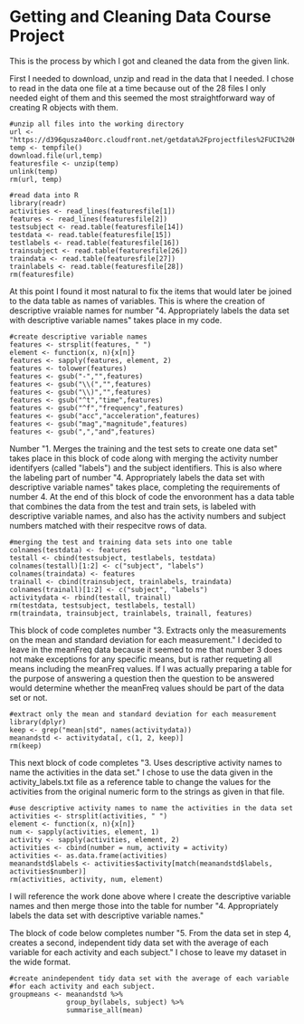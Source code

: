 # Getting and Cleaning Data Course Project

This is the process by which I got and cleaned the data from the given link.

First I needed to download, unzip and read in the data that I needed.  I chose to read in the data one file at a time because out of the 28 files I only needed eight of them and this seemed the most straightforward way of creating R objects with them.   

```
#unzip all files into the working directory
url <- "https://d396qusza40orc.cloudfront.net/getdata%2Fprojectfiles%2FUCI%20HAR%20Dataset.zip"
temp <- tempfile()
download.file(url,temp)
featuresfile <- unzip(temp)
unlink(temp)
rm(url, temp)

#read data into R
library(readr)
activities <- read_lines(featuresfile[1])
features <- read_lines(featuresfile[2])
testsubject <- read.table(featuresfile[14])
testdata <- read.table(featuresfile[15])
testlabels <- read.table(featuresfile[16])
trainsubject <- read.table(featuresfile[26])
traindata <- read.table(featuresfile[27])
trainlabels <- read.table(featuresfile[28])
rm(featuresfile)
```

At this point I found it most natural to fix the items that would later be joined to the data table as names of variables.  This is where the creation of descriptive vraiable names for number "4. Appropriately labels the data set with descriptive variable names" takes place in my code.   

```
#create descriptive variable names
features <- strsplit(features, " ")
element <- function(x, n){x[n]}
features <- sapply(features, element, 2)
features <- tolower(features)
features <- gsub("-","",features)
features <- gsub("\\(","",features)
features <- gsub("\\)","",features)
features <- gsub("^t","time",features)
features <- gsub("^f","frequency",features)
features <- gsub("acc","acceleration",features)
features <- gsub("mag","magnitude",features)
features <- gsub(",","and",features)
```

Number "1. Merges the training and the test sets to create one data set" takes place in this block of code along with merging the activity number identifyers (called "labels") and the subject identifiers.  This is also where the labeling part of number "4. Appropriately labels the data set with descriptive variable names" takes place, completing the requirements of number 4.  At the end of this block of code the envoronment has a data table that combines the data from the test and train sets, is labeled with descriptive variable names, and also has the activity numbers and subject numbers matched with their respecitve rows of data.    

```
#merging the test and training data sets into one table
colnames(testdata) <- features
testall <- cbind(testsubject, testlabels, testdata)
colnames(testall)[1:2] <- c("subject", "labels")
colnames(traindata) <- features
trainall <- cbind(trainsubject, trainlabels, traindata)
colnames(trainall)[1:2] <- c("subject", "labels")
activitydata <- rbind(testall, trainall)
rm(testdata, testsubject, testlabels, testall)
rm(traindata, trainsubject, trainlabels, trainall, features)
```   

This block of code completes number "3. Extracts only the measurements on the mean and standard deviation for each measurement."  I decided to leave in the meanFreq data because it seemed to me that number 3 does not make exceptions for any specific means, but is rather requeting all means including the meanFreq values.  If I was actually preparing a table for the purpose of answering a question then the question to be answered would determine whether the meanFreq values should be part of the data set or not.   

```
#extract only the mean and standard deviation for each measurement
library(dplyr)
keep <- grep("mean|std", names(activitydata))
meanandstd <- activitydata[, c(1, 2, keep)]
rm(keep)
```

This next block of code completes "3. Uses descriptive activity names to name the activities in the data set."  I chose to use the data given in the activity_labels.txt file as a reference table to change the values for the activities from the original numeric form to the strings as given in that file.   

```
#use descriptive activity names to name the activities in the data set
activities <- strsplit(activities, " ")
element <- function(x, n){x[n]}
num <- sapply(activities, element, 1)
activity <- sapply(activities, element, 2)
activities <- cbind(number = num, activity = activity)
activities <- as.data.frame(activities)
meanandstd$labels <- activities$activity[match(meanandstd$labels, activities$number)]
rm(activities, activity, num, element)
```

I will reference the work done above where I create the descriptive variable names and then merge those into the table for number "4. Appropriately labels the data set with descriptive variable names."    

The block of code below completes number "5. From the data set in step 4, creates a second, independent tidy data set with the average of each variable for each activity and each subject."   I chose to leave my dataset in the wide format.

```
#create anindependent tidy data set with the average of each variable
#for each activity and each subject.
groupmeans <- meanandstd %>%
              group_by(labels, subject) %>%
              summarise_all(mean)
```
